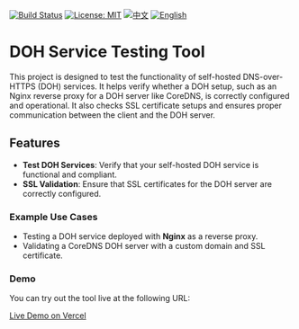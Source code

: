 [![Build Status](https://github.com/DavidKk/vercel-dns-tester/actions/workflows/coverage.workflow.yml/badge.svg)](https://github.com/DavidKk/vercel-dns-tester/actions/workflows/coverage.workflow.yml) [![License: MIT](https://img.shields.io/badge/License-MIT-yellow.svg)](https://opensource.org/licenses/MIT) [![中文](https://img.shields.io/badge/docs-%E4%B8%AD%E6%96%87-green?style=flat-square&logo=docs)](https://github.com/DavidKk/vercel-dns-tester/blob/main/README.zh-CN.md) [![English](https://img.shields.io/badge/docs-English-green?style=flat-square&logo=docs)](https://github.com/DavidKk/vercel-dns-tester/blob/main/README.md)

# DOH Service Testing Tool

This project is designed to test the functionality of self-hosted DNS-over-HTTPS (DOH) services. It helps verify whether a DOH setup, such as an Nginx reverse proxy for a DOH server like CoreDNS, is correctly configured and operational. It also checks SSL certificate setups and ensures proper communication between the client and the DOH server.

## Features

- **Test DOH Services**: Verify that your self-hosted DOH service is functional and compliant.
- **SSL Validation**: Ensure that SSL certificates for the DOH server are correctly configured.

### Example Use Cases

- Testing a DOH service deployed with **Nginx** as a reverse proxy.
- Validating a CoreDNS DOH server with a custom domain and SSL certificate.

### Demo

You can try out the tool live at the following URL:

[Live Demo on Vercel](https://vercel-dns-tester.vercel.app/)
